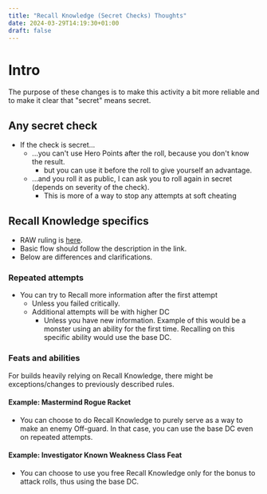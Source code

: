 ```yaml
---
title: "Recall Knowledge (Secret Checks) Thoughts"
date: 2024-03-29T14:19:30+01:00
draft: false
---
```


# Intro

The purpose of these changes is to make this activity a bit more reliable and to make it clear that "secret" means secret.

## Any secret check

- If the check is secret...
  - ...you can't use Hero Points after the roll, because you don't know the result.
    - but you can use it before the roll to give yourself an advantage.
  - ...and you roll it as public, I can ask you to roll again in secret (depends on severity of the check).
    - This is more of a way to stop any attempts at soft cheating

## Recall Knowledge specifics

- RAW ruling is [here](https://2e.aonprd.com/Actions.aspx?ID=2367).
- Basic flow should follow the description in the link.
- Below are differences and clarifications.

### Repeated attempts

- You can try to Recall more information after the first attempt
  - Unless you failed critically.
  - Additional attempts will be with higher DC
    - Unless you have new information. Example of this would be a monster using an ability for the first time. Recalling on this specific ability would use the base DC.

### Feats and abilities

For builds heavily relying on Recall Knowledge, there might be exceptions/changes to previously described rules.

#### Example: Mastermind Rogue Racket

- You can choose to do Recall Knowledge to purely serve as a way to make an enemy Off-guard. In that case, you can use the base DC even on repeated attempts.

#### Example: Investigator Known Weakness Class Feat

- You can choose to use you free Recall Knowledge only for the bonus to attack rolls, thus using the base DC.
